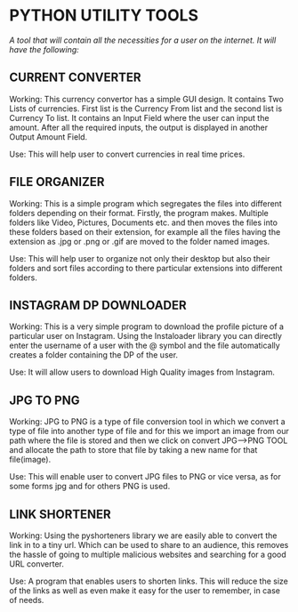 # PYTHON UTILITY TOOLS
*A tool that will contain all the necessities for a user on the internet. It will have the following:*

## CURRENT CONVERTER
Working: This currency convertor has a simple GUI design. It contains Two Lists of currencies. First list is the Currency From list and the second list is Currency To list. It contains an Input Field where the user can input the amount. After all the required inputs, the output is displayed in another Output Amount Field.

Use: This will help user to convert currencies in real time prices.

## FILE ORGANIZER
Working: This is a simple program which segregates the files into different folders depending on their format. Firstly, the program makes. Multiple folders like Video, Pictures, Documents etc. and then moves the files into these folders based on their extension, for example all the files having the extension as .jpg or .png or .gif are moved to the folder named images.

Use: This will help user to organize not only their desktop but also their folders and sort files according to there particular extensions into different folders.

## INSTAGRAM DP DOWNLOADER
Working: This is a very simple program to download the profile picture of a particular user on Instagram. Using the Instaloader library you can directly enter the username of a user with the @ symbol and the file automatically creates a folder containing the DP of the user.

Use: It will allow users to download High Quality images from Instagram.

## JPG TO PNG
Working: JPG to PNG is a type of file conversion tool in which we convert a type of file into another type of file and for this we import an image from our path where the file is stored and then we click on convert JPG-->PNG TOOL and allocate the path to store that file by taking a new name for that file(image).

Use: This will enable user to convert JPG files to PNG or vice versa, as for some forms jpg and for others PNG is used.

## LINK SHORTENER
Working: Using the pyshorteners library we are easily able to convert the link in to a tiny url. Which can be used to share to an audience, this removes the hassle of going to multiple malicious websites and searching for a good URL converter.

Use: A program that enables users to shorten links. This will reduce the size of the links as well as even make it easy for the user to remember, in case of needs.
